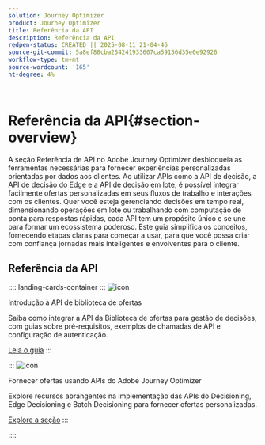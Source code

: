 ```yaml
---
solution: Journey Optimizer
product: Journey Optimizer
title: Referência da API
description: Referência da API
redpen-status: CREATED_||_2025-08-11_21-04-46
source-git-commit: 5a8ef88cba254241933607ca59156d35e0e92926
workflow-type: tm+mt
source-wordcount: '165'
ht-degree: 4%

---
```



# Referência da API{#section-overview}

A seção Referência de API no Adobe Journey Optimizer desbloqueia as ferramentas necessárias para fornecer experiências personalizadas orientadas por dados aos clientes. Ao utilizar APIs como a API de decisão, a API de decisão do Edge e a API de decisão em lote, é possível integrar facilmente ofertas personalizadas em seus fluxos de trabalho e interações com os clientes. Quer você esteja gerenciando decisões em tempo real, dimensionando operações em lote ou trabalhando com computação de ponta para respostas rápidas, cada API tem um propósito único e se une para formar um ecossistema poderoso. Este guia simplifica os conceitos, fornecendo etapas claras para começar a usar, para que você possa criar com confiança jornadas mais inteligentes e envolventes para o cliente.

## Referência da API

:::: landing-cards-container
:::
![icon](https://cdn.experienceleague.adobe.com/icons/circle-play.svg)

Introdução à API de biblioteca de ofertas

Saiba como integrar a API da Biblioteca de ofertas para gestão de decisões, com guias sobre pré-requisitos, exemplos de chamadas de API e configuração de autenticação.

[Leia o guia](../using/offers/api-reference/getting-started.md)
:::

:::
![icon](https://cdn.experienceleague.adobe.com/icons/code-branch.svg)

Fornecer ofertas usando APIs do Adobe Journey Optimizer

Explore recursos abrangentes na implementação das APIs do Decisioning, Edge Decisioning e Batch Decisioning para fornecer ofertas personalizadas.

[Explore a seção](offer-delivery-api-landing-page.md)
:::

::::
